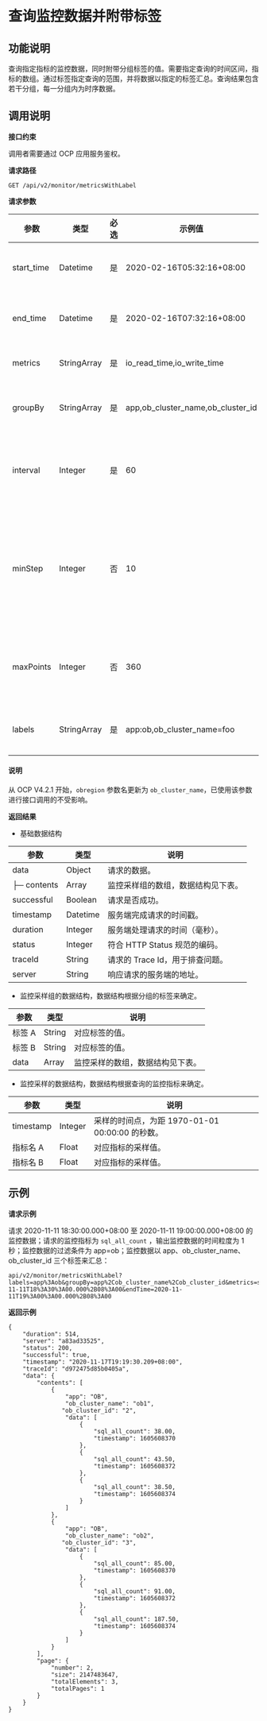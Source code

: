 查询监控数据并附带标签
================================

**功能说明**
-----------------------------

查询指定指标的监控数据，同时附带分组标签的值。需要指定查询的时间区间，指标的数组。通过标签指定查询的范围，并将数据以指定的标签汇总。查询结果包含若干分组，每一分组内为时序数据。

**调用说明**
-----------------------------

**接口约束**

调用者需要通过 OCP 应用服务鉴权。

**请求路径**

`GET /api/v2/monitor/metricsWithLabel`

**请求参数**

|     参数     |     类型      | 必选 |            示例值             |       描述        |
|------------|-------------|----|----------------------------|-----------------|
| start_time | Datetime    | 是  | 2020-02-16T05:32:16+08:00  | 监控数据的开始时间。      |
| end_time   | Datetime    | 是  | 2020-02-16T07:32:16+08:00  | 监控数据的结束时间。      |
| metrics    | StringArray | 是  | io_read_time,io_write_time | 监控指标的数组。        |
| groupBy    | StringArray | 是  | app,ob_cluster_name,ob_cluster_id | 监控数据的汇总标签。      |
| interval   | Integer     | 是  | 60                         | 监控数据的时间粒度，单位为秒。 |
| minStep    | Integer     | 否   | 10                         | 查询采样间隔，代表最小监控结果采样时间间隔，默认值为 0。 |
| maxPoints  | Integer     | 否   | 360                        | 监控结果最大返回点数，默认值为 1440。         |
| labels     | StringArray | 是  | app:ob,ob_cluster_name=foo        | 监控数据的过滤条件。      |

<main id="notice" type='explain'>
<h4>说明</h4>
<p>从 OCP V4.2.1 开始，<code>obregion</code> 参数名更新为 <code>ob_cluster_name</code>，已使用该参数进行接口调用的不受影响。</p>
</main>

**返回结果**

* 基础数据结构

|     参数      |    类型    |          说明           |
|-------------|----------|-----------------------|
| data        | Object   | 请求的数据。                |
| ├─ contents | Array    | 监控采样组的数组，数据结构见下表。     |
| successful  | Boolean  | 请求是否成功。               |
| timestamp   | Datetime | 服务端完成请求的时间戳。          |
| duration    | Integer  | 服务端处理请求的时间（毫秒）。       |
| status      | Integer  | 符合 HTTP Status 规范的编码。 |
| traceId     | String   | 请求的 Trace Id，用于排查问题。  |
| server      | String   | 响应请求的服务端的地址。          |

* 监控采样组的数据结构，数据结构根据分组的标签来确定。

|  参数  |   类型   |       说明        |
|------|--------|-----------------|
| 标签 A  | String | 对应标签的值。          |
| 标签 B  | String | 对应标签的值。          |
| data | Array  | 监控采样的数组，数据结构见下表。 |

* 监控采样的数据结构，数据结构根据查询的监控指标来确定。

|    参数     |   类型    |                 说明                 |
|-----------|---------|------------------------------------|
| timestamp | Integer | 采样的时间点，为距 1970-01-01 00:00:00 的秒数。 |
| 指标名 A      | Float   | 对应指标的采样值。                           |
| 指标名 B      | Float   | 对应指标的采样值。                           |

**示例**
---------------------------

**请求示例**

请求 2020-11-11 18:30:00.000+08:00 至 2020-11-11 19:00:00.000+08:00 的监控数据；请求的监控指标为 `sql_all_count` ，输出监控数据的时间粒度为 1 秒；监控数据的过滤条件为 app=ob；监控数据以 app、ob_cluster_name、ob_cluster_id 三个标签来汇总：

```code
api/v2/monitor/metricsWithLabel?labels=app%3Aob&groupBy=app%2Cob_cluster_name%2Cob_cluster_id&metrics=sql_all_count&interval=1&limit=5&2020-11-11T18%3A30%3A00.000%2B08%3A00&endTime=2020-11-11T19%3A00%3A00.000%2B08%3A00
```

**返回示例**

```code
{
    "duration": 514,
    "server": "a83ad33525",
    "status": 200,
    "successful": true,
    "timestamp": "2020-11-17T19:19:30.209+08:00",
    "traceId": "d972475d85b0405a",
    "data": {
        "contents": [
            {
                "app": "OB",
                "ob_cluster_name": "ob1",
               "ob_cluster_id": "2",
                "data": [
                    {
                        "sql_all_count": 38.00,
                        "timestamp": 1605608370
                    },
                    {
                        "sql_all_count": 43.50,
                        "timestamp": 1605608372
                    },
                    {
                        "sql_all_count": 38.50,
                        "timestamp": 1605608374
                    }
                ]
            },
            {
                "app": "OB",
                "ob_cluster_name": "ob2",
               "ob_cluster_id": "3",
                "data": [
                    {
                        "sql_all_count": 85.00,
                        "timestamp": 1605608370
                    },
                    {
                        "sql_all_count": 91.00,
                        "timestamp": 1605608372
                    },
                    {
                        "sql_all_count": 187.50,
                        "timestamp": 1605608374
                    }
                ]
            }
        ],
        "page": {
            "number": 2,
            "size": 2147483647,
            "totalElements": 3,
            "totalPages": 1
        }
    }
}
```
